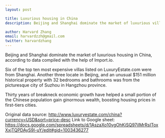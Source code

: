 ```yaml
---
layout: post

title: Luxurious housing in China  
description: Beijing and Shanghai dominate the market of luxurious villas. 

author: Harvard Zhang 
email: harvardzzh@gmail.com
twitter: harvardzhang
---
```


Beijing and Shanghai dominate the market of luxurious housing in China, according to data compiled with the help of Import.io.

Six of the top ten most expensive villas listed on LuxuryEstate.com were from Shanghai. Another three locate in Beijing, and an unusual $151 million historical property with 32 bedrooms and bathrooms was from the picturesque city of Suzhou in Hangzhou province. 

Thirty years of breakneck economic growth have helped a small portion of the Chinese population gain ginormous wealth, boosting housing prices in first-tiers cities. 

Original data source: http://www.luxuryestate.com/china?currency=USD&sort=price-desc
Link to Google sheet: https://docs.google.com/spreadsheets/d/1AszaXo10vgOhKiSQ97iIMrRsIToxXxjTQPDAyS9I-uY/edit#gid=1003436277
